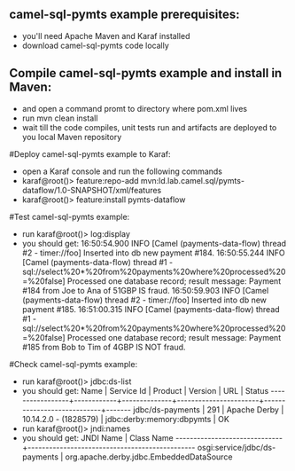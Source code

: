 ## camel-sql-pymts example prerequisites:
- you'll need Apache Maven and Karaf installed 
- download camel-sql-pymts code locally

## Compile camel-sql-pymts example and install in Maven:
- and open a command promt to directory where pom.xml lives 
- run mvn clean install
- wait till the code compiles, unit tests run and artifacts are deployed to you local Maven repository

#Deploy camel-sql-pymts example to Karaf:
- open a Karaf console and run the following commands
- karaf@root()> feature:repo-add mvn:ld.lab.camel.sql/pymts-dataflow/1.0-SNAPSHOT/xml/features
- karaf@root()> feature:install pymts-dataflow

#Test camel-sql-pymts example:
- run karaf@root()> log:display
- you should get:
16:50:54.900 INFO [Camel (payments-data-flow) thread #2 - timer://foo] Inserted into db new payment #184.
16:50:55.244 INFO [Camel (payments-data-flow) thread #1 - sql://select%20*%20from%20payments%20where%20processed%20=%20false] Processed one database record; result message: Payment #184 from Joe to Ana of 51GBP IS fraud.
16:50:59.903 INFO [Camel (payments-data-flow) thread #2 - timer://foo] Inserted into db new payment #185.
16:51:00.315 INFO [Camel (payments-data-flow) thread #1 - sql://select%20*%20from%20payments%20where%20processed%20=%20false] Processed one database record; result message: Payment #185 from Bob to Tim of 4GBP IS NOT fraud.

#Check camel-sql-pymts example:
- run karaf@root()> jdbc:ds-list
- you should get:
Name             | Service Id | Product      | Version               | URL                        | Status
-----------------+------------+--------------+-----------------------+----------------------------+-------
jdbc/ds-payments | 291        | Apache Derby | 10.14.2.0 - (1828579) | jdbc:derby:memory:dbpymts  | OK
- run karaf@root()> jndi:names
- you should get:
JNDI Name                     | Class Name
------------------------------+-----------------------------------------------
osgi:service/jdbc/ds-payments | org.apache.derby.jdbc.EmbeddedDataSource
